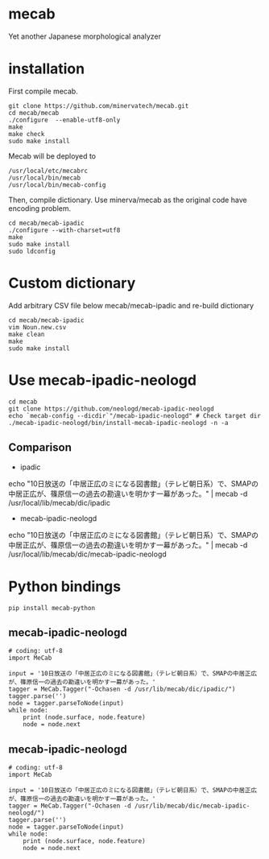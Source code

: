 # mecab
Yet another Japanese morphological analyzer

# installation
First compile mecab.
```
git clone https://github.com/minervatech/mecab.git
cd mecab/mecab
./configure  --enable-utf8-only
make
make check
sudo make install
```

Mecab will be deployed to
```
/usr/local/etc/mecabrc
/usr/local/bin/mecab
/usr/local/bin/mecab-config
```

Then, compile dictionary. Use minerva/mecab as the original code have encoding problem.
```
cd mecab/mecab-ipadic
./configure --with-charset=utf8
make
sudo make install
sudo ldconfig
```

# Custom dictionary
Add arbitrary CSV file below mecab/mecab-ipadic and re-build dictionary
```
cd mecab/mecab-ipadic
vim Noun.new.csv
make clean
make
sudo make install
```

# Use mecab-ipadic-neologd
```
cd mecab
git clone https://github.com/neologd/mecab-ipadic-neologd
echo `mecab-config --dicdir`"/mecab-ipadic-neologd" # Check target dir
./mecab-ipadic-neologd/bin/install-mecab-ipadic-neologd -n -a
```

## Comparison
- ipadic

echo "10日放送の「中居正広のミになる図書館」（テレビ朝日系）で、SMAPの中居正広が、篠原信一の過去の勘違いを明かす一幕があった。" | mecab -d /usr/local/lib/mecab/dic/ipadic

- mecab-ipadic-neologd

echo "10日放送の「中居正広のミになる図書館」（テレビ朝日系）で、SMAPの中居正広が、篠原信一の過去の勘違いを明かす一幕があった。" | mecab -d /usr/local/lib/mecab/dic/mecab-ipadic-neologd

# Python bindings
```
pip install mecab-python
```

## mecab-ipadic-neologd
```
# coding: utf-8
import MeCab
 
input = '10日放送の「中居正広のミになる図書館」（テレビ朝日系）で、SMAPの中居正広が、篠原信一の過去の勘違いを明かす一幕があった。'
tagger = MeCab.Tagger("-Ochasen -d /usr/lib/mecab/dic/ipadic/")
tagger.parse('')
node = tagger.parseToNode(input)
while node:
    print (node.surface, node.feature)
    node = node.next
```

## mecab-ipadic-neologd
```
# coding: utf-8
import MeCab
 
input = '10日放送の「中居正広のミになる図書館」（テレビ朝日系）で、SMAPの中居正広が、篠原信一の過去の勘違いを明かす一幕があった。'
tagger = MeCab.Tagger("-Ochasen -d /usr/lib/mecab/dic/mecab-ipadic-neologd/")
tagger.parse('')
node = tagger.parseToNode(input)
while node:
    print (node.surface, node.feature)
    node = node.next
```
